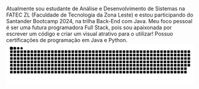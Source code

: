 <p align="left">Atualmente sou estudante de Análise e Desenvolvimento de Sistemas na FATEC ZL (Faculdade de Tecnologia da Zona Leste) e estou participando do Santander Bootcamp 2024, na trilha Back-End com Java.                                                                                                                                                                                                   Meu foco pessoal é ser uma futura programadora Full Stack, pois sou apaixonada por escrever um código e criar um visual atrativo para o utilizar!                                                          Possuo certificações de programação em Java e Python.

<picture>
  <source media="(prefers-color-scheme: dark)" srcset="https://raw.githubusercontent.com/isabellavorenti/isabellavorenti/output/github-contribution-grid-snake-dark.svg">
  <source media="(prefers-color-scheme: light)" srcset="https://raw.githubusercontent.com/isabellavorenti/isabellavorenti/output/github-contribution-grid-snake.svg">
  <img alt="github contribution grid snake animation" src="https://raw.githubusercontent.com/isabellavorenti/isabellavorenti/output/github-contribution-grid-snake.svg">
</picture>
<br><br>
